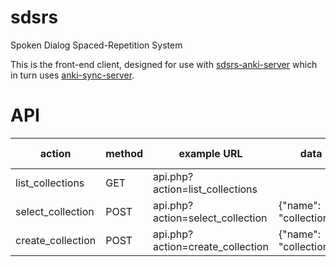 # sdsrs
Spoken Dialog Spaced-Repetition System

This is the front-end client, designed for use with [sdsrs-anki-server](https://github.com/austin226/sdsrs-anki-server) which in turn uses [anki-sync-server](https://github.com/dsnopek/anki-sync-server).

# API
| action            | method | example URL                      | data                    | success response | failure response |
|-------------------|--------|----------------------------------|-------------------------|------------------|------------------|
| list_collections  | GET    | api.php?action=list_collections  |                         | 200              |                  |
| select_collection | POST   | api.php?action=select_collection | {"name": "collection1"} | 200              | 404              |
| create_collection | POST   | api.php?action=create_collection | {"name": "collection1"} | 201              | 422              |
